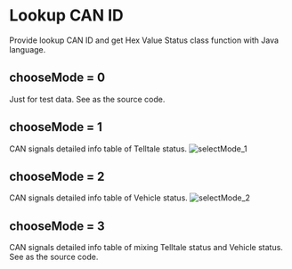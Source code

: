 # Lookup CAN ID 
Provide lookup CAN ID and get Hex Value Status class function with Java language.

## chooseMode = 0 
Just for test data. See as the source code. 

## chooseMode = 1 
CAN signals detailed info table of Telltale status.
![selectMode_1](https://github.com/dawi9840/lookupCanId/assets/19554347/c8e17b9e-0c1e-472f-b1bb-4b13b7e8341d) 


## chooseMode = 2 
CAN signals detailed info table of Vehicle status.
![selectMode_2](https://github.com/dawi9840/lookupCanId/assets/19554347/31ad0d4b-ff8f-4196-8d6c-f157d7267611) 


## chooseMode = 3 
CAN signals detailed info table of mixing Telltale status and Vehicle status. See as the source code. 
